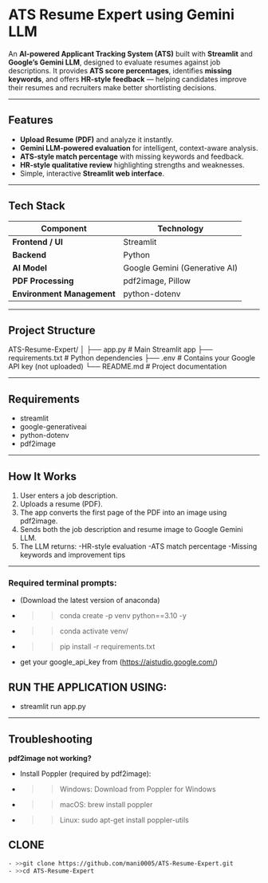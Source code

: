 # ATS Resume Expert using Gemini LLM

An **AI-powered Applicant Tracking System (ATS)** built with **Streamlit** and **Google’s Gemini LLM**, designed to evaluate resumes against job descriptions. It provides **ATS score percentages**, identifies **missing keywords**, and offers **HR-style feedback** — helping candidates improve their resumes and recruiters make better shortlisting decisions.

---

## Features

- **Upload Resume (PDF)** and analyze it instantly.  
- **Gemini LLM-powered evaluation** for intelligent, context-aware analysis.  
- **ATS-style match percentage** with missing keywords and feedback.  
- **HR-style qualitative review** highlighting strengths and weaknesses.  
-   Simple, interactive **Streamlit web interface**.

---

## Tech Stack

| Component | Technology |
|------------|-------------|
| **Frontend / UI** | Streamlit |
| **Backend** | Python |
| **AI Model** | Google Gemini (Generative AI) |
| **PDF Processing** | pdf2image, Pillow |
| **Environment Management** | python-dotenv |

---

## Project Structure

ATS-Resume-Expert/
│
├── app.py # Main Streamlit app
├── requirements.txt # Python dependencies
├── .env # Contains your Google API key (not uploaded)
└── README.md # Project documentation

---

## Requirements
- streamlit
- google-generativeai
- python-dotenv
- pdf2image

---

## How It Works

1. User enters a job description.
2. Uploads a resume (PDF).
3. The app converts the first page of the PDF into an image using pdf2image.
4. Sends both the job description and resume image to Google Gemini LLM.
5. The LLM returns:
   -HR-style evaluation
   -ATS match percentage
   -Missing keywords and improvement tips

---

### Required terminal prompts:
- (Download the latest version of anaconda)
- >>conda create -p venv python==3.10 -y
- >>conda activate venv/
- >>pip install -r requirements.txt
- get your google_api_key from (https://aistudio.google.com/)
## RUN THE APPLICATION USING:
- streamlit run app.py

---

## Troubleshooting
**pdf2image not working?**
- Install Poppler (required by pdf2image):
- >>Windows: Download from Poppler for Windows
- >>macOS: brew install poppler
- >>Linux: sudo apt-get install poppler-utils


## CLONE
```bash
- >>git clone https://github.com/mani0005/ATS-Resume-Expert.git
- >>cd ATS-Resume-Expert
